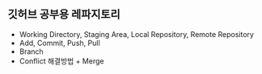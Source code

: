 ## 깃허브 공부용 레파지토리

- Working Directory, Staging Area, Local Repository, Remote Repository
- Add, Commit, Push, Pull
- Branch
- Conflict 해결방법 + Merge

<code><title>VSCode에서 Git 사용하자!!!!</title></code>
